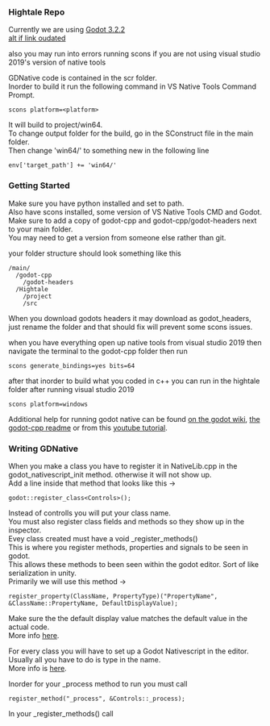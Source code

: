 ### Hightale Repo

Currently we are using [Godot 3.2.2](https://godotengine.org/download/windows)  
[alt if link oudated](https://downloads.tuxfamily.org/godotengine/3.2.2/)  
  
also you may run into errors running scons if you are not using visual studio 2019's version of native tools
  
GDNative code is contained in the scr folder.  
Inorder to build it run the following command in VS Native Tools Command Prompt.  
```
scons platform=<platform>
```

It will build to project/win64.  
To change output folder for the build, go in the SConstruct file in the main folder.  
Then change 'win64/' to something new in the following line  
```
env['target_path'] += 'win64/'
```

### Getting Started

Make sure you have python installed and set to path.  
Also have scons installed, some version of VS Native Tools CMD and Godot.  
Make sure to add a copy of godot-cpp and godot-cpp/godot-headers next to your main folder.  
You may need to get a version from someone else rather than git.  

your folder structure should look something like this

```
/main/
  /godot-cpp
    /godot-headers
  /Hightale
    /project
    /src
```

When you download godots headers it may download as godot_headers, just rename the folder and that should fix will prevent some scons issues.

when you have everything open up native tools from visual studio 2019
then navigate the terminal to the godot-cpp folder
then run
```
scons generate_bindings=yes bits=64
```

after that inorder to build what you coded in c++ you can run in the hightale folder
after running visual studio 2019
```
scons platform=windows
```

Additional help for running godot native can be found [on the godot wiki](https://docs.godotengine.org/en/stable/tutorials/plugins/gdnative/gdnative-cpp-example.html), [the godot-cpp readme](https://github.com/godotengine/godot-cpp) or from this [youtube tutorial](https://youtu.be/XPcSfXsoArQ?t=196).  

### Writing GDNative

When you make a class you have to register it in NativeLib.cpp in the godot_nativescript_init method. otherwise it will not show up.  
Add a line inside that method that looks like this ->
```
godot::register_class<Controls>();
```
Instead of controlls you will put your class name.  
You must also register class fields and methods so they show up in the inspector.  
Evey class created must have a void \_register_methods()  
This is where you register methods, properties and signals to be seen in godot.  
This allows these methods to been seen within the godot editor. Sort of like serialization in unity.  
Primarily we will use this method ->  
```
register_property(ClassName, PropertyType)("PropertyName", &ClassName::PropertyName, DefaultDisplayValue);
```
Make sure the the default display value matches the default value in the actual code.  
More info [here](https://youtu.be/XPcSfXsoArQ?t=630).  
  
For every class you will have to set up a Godot Nativescript in the editor.  
Usually all you have to do is type in the name.  
More info is [here](https://youtu.be/XPcSfXsoArQ?t=844).  
  
Inorder for your \_process method to run you must call
```
register_method("_process", &Controls::_process);
```
In your \_register_methods() call
